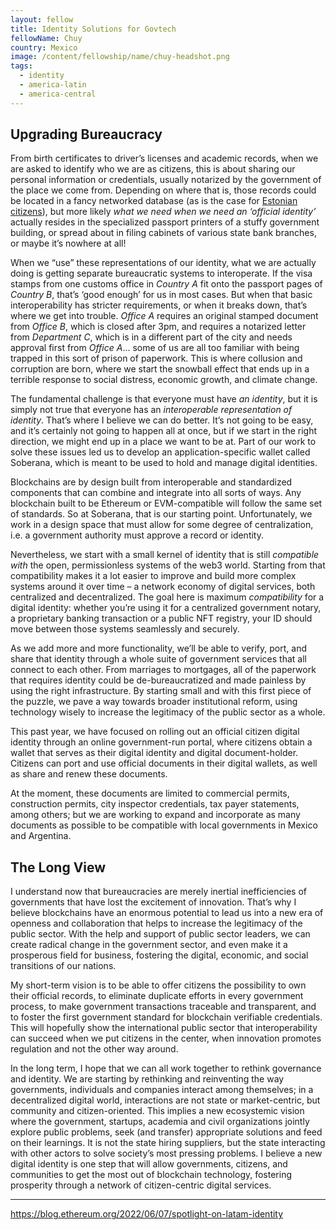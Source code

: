 ```yaml
---
layout: fellow
title: Identity Solutions for Govtech
fellowName: Chuy
country: Mexico
image: /content/fellowship/name/chuy-headshot.png
tags:
  - identity
  - america-latin
  - america-central
---
```


## Upgrading Bureaucracy

From birth certificates to driver’s licenses and academic records, when we are asked to identify who we are as citizens, this is about sharing our personal information or credentials, usually notarized by the government of the place we come from. Depending on where that is, those records could be located in a fancy networked database (as is the case for [Estonian citizens](https://e-estonia.com/solutions/e-identity/smart-id/)), but more likely _what we need when we need an ‘official identity’_ actually resides in the specialized passport printers of a stuffy government building, or spread about in filing cabinets of various state bank branches, or maybe it’s nowhere at all!

When we “use” these representations of our identity, what we are actually doing is getting separate bureaucratic systems to interoperate. If the visa stamps from one customs office in _Country A_ fit onto the passport pages of _Country B_, that’s ‘good enough’ for us in most cases. But when that basic interoperability has stricter requirements, or when it breaks down, that’s where we get into trouble. _Office A_ requires an original stamped document from _Office B_, which is closed after 3pm, and requires a notarized letter from _Department C_, which is in a different part of the city and needs approval first from _Office A_… some of us are all too familiar with being trapped in this sort of prison of paperwork. This is where collusion and corruption are born, where we start the snowball effect that ends up in a terrible response to social distress, economic growth, and climate change.

The fundamental challenge is that everyone must have _an identity_, but it is simply not true that everyone has an _interoperable representation of identity_. That’s where I believe we can do better. It’s not going to be easy, and it’s certainly not going to happen all at once, but if we start in the right direction, we might end up in a place we want to be at. Part of our work to solve these issues led us to develop an application-specific wallet called Soberana, which is meant to be used to hold and manage digital identities.

Blockchains are by design built from interoperable and standardized components that can combine and integrate into all sorts of ways. Any blockchain built to be Ethereum or EVM-compatible will follow the same set of standards. So at Soberana, that is our starting point. Unfortunately, we work in a design space that must allow for some degree of centralization, i.e. a government authority must approve a record or identity.

Nevertheless, we start with a small kernel of identity that is still _compatible with_ the open, permissionless systems of the web3 world. Starting from that compatibility makes it a lot easier to improve and build more complex systems around it over time – a network economy of digital services, both centralized and decentralized. The goal here is maximum _compatibility_ for a digital identity: whether you’re using it for a centralized government notary, a proprietary banking transaction or a public NFT registry, your ID should move between those systems seamlessly and securely.

As we add more and more functionality, we’ll be able to verify, port, and share that identity through a whole suite of government services that all connect to each other. From marriages to mortgages, all of the paperwork that requires identity could be de-bureaucratized and made painless by using the right infrastructure. By starting small and with this first piece of the puzzle, we pave a way towards broader institutional reform, using technology wisely to increase the legitimacy of the public sector as a whole.

This past year, we have focused on rolling out an official citizen digital identity through an online government-run portal, where citizens obtain a wallet that serves as their digital identity and digital document-holder. Citizens can port and use official documents in their digital wallets, as well as share and renew these documents.

At the moment, these documents are limited to commercial permits, construction permits, city inspector credentials, tax payer statements, among others; but we are working to expand and incorporate as many documents as possible to be compatible with local governments in Mexico and Argentina.

## The Long View

I understand now that bureaucracies are merely inertial inefficiencies of governments that have lost the excitement of innovation. That’s why I believe blockchains have an enormous potential to lead us into a new era of openness and collaboration that helps to increase the legitimacy of the public sector. With the help and support of public sector leaders, we can create radical change in the government sector, and even make it a prosperous field for business, fostering the digital, economic, and social transitions of our nations.

My short-term vision is to be able to offer citizens the possibility to own their official records, to eliminate duplicate efforts in every government process, to make government transactions traceable and transparent, and to foster the first government standard for blockchain verifiable credentials. This will hopefully show the international public sector that interoperability can succeed when we put citizens in the center, when innovation promotes regulation and not the other way around.

In the long term, I hope that we can all work together to rethink governance and identity. We are starting by rethinking and reinventing the way governments, individuals and companies interact among themselves; in a decentralized digital world, interactions are not state or market-centric, but community and citizen-oriented. This implies a new ecosystemic vision where the government, startups, academia and civil organizations jointly explore public problems, seek (and transfer) appropriate solutions and feed on their learnings. It is not the state hiring suppliers, but the state interacting with other actors to solve society’s most pressing problems. I believe a new digital identity is one step that will allow governments, citizens, and communities to get the most out of blockchain technology, fostering prosperity through a network of citizen-centric digital services.

---

https://blog.ethereum.org/2022/06/07/spotlight-on-latam-identity
